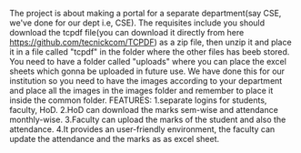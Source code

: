 The project is about making a portal for a separate department(say CSE, we've done for our dept i.e, CSE). 
The requisites include you should download the tcpdf file(you can download it directly from here https://github.com/tecnickcom/TCPDF) as a zip file, then unzip it and place it in a file called "tcpdf" in the folder where the other files has beeb stored.
You need to have a folder called "uploads" where you can place the excel sheets which gonna be uploaded in future use.
We have done this for our institution so you need to have the images according to your department and place all the images in the images folder and remember to place it inside the common folder.
FEATURES:
1.separate logins for students, faculty, HoD.
2.HoD can download the marks sem-wise and attendance monthly-wise.
3.Faculty can upload the marks of the student and also the attendance.
4.It provides an user-friendly environment, the faculty can update the attendance and the marks as as excel sheet.
